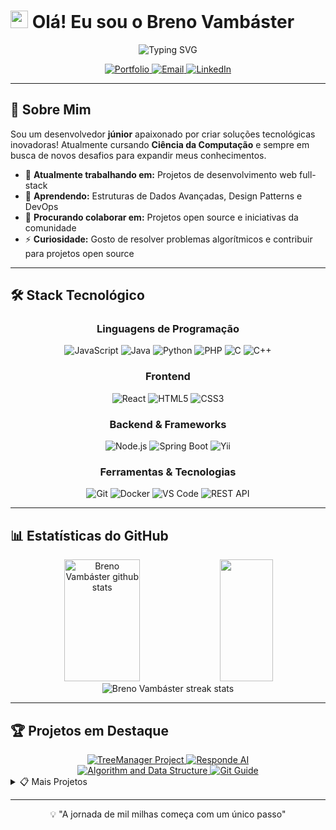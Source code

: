 # <img src="https://media.giphy.com/media/hvRJCLFzcasrR4ia7z/giphy.gif" width="28"> Olá! Eu sou o Breno Vambáster 

<div align="center">
  <img src="https://readme-typing-svg.herokuapp.com?font=Fira+Code&pause=1000&color=2196F3&center=true&vCenter=true&width=435&lines=Desenvolvedor+Full+Stack;Estudante+de+Ci%C3%AAncia+da+Computa%C3%A7%C3%A3o;Apaixonado+por+Tecnologia;Sempre+aprendendo+algo+novo!" alt="Typing SVG" />
</div>

<p align="center">
  <a href="https://brenovambaster.github.io/brenovambaster">
    <img src="https://img.shields.io/badge/🌐_Portfolio-Visit_My_Website-blue?style=for-the-badge" alt="Portfolio"/>
  </a>
  <a href="mailto:brenovambaster5@gmail.com">
    <img src="https://img.shields.io/badge/📧_Email-Contact_Me-red?style=for-the-badge" alt="Email"/>
  </a>
  <a href="https://linkedin.com/in/brenovambaster">
    <img src="https://img.shields.io/badge/LinkedIn-Connect-blue?style=for-the-badge&logo=linkedin" alt="LinkedIn"/>
  </a>
</p>

---

## 🚀 Sobre Mim

Sou um desenvolvedor **júnior** apaixonado por criar soluções tecnológicas inovadoras! Atualmente cursando **Ciência da Computação** e sempre em busca de novos desafios para expandir meus conhecimentos.

- 🔭 **Atualmente trabalhando em:** Projetos de desenvolvimento web full-stack
- 🌱 **Aprendendo:** Estruturas de Dados Avançadas, Design Patterns e DevOps
- 👯 **Procurando colaborar em:** Projetos open source e iniciativas da comunidade
- ⚡ **Curiosidade:** Gosto de resolver problemas algorítmicos e contribuir para projetos open source

---

## 🛠️ Stack Tecnológico

<div align="center">

### Linguagens de Programação
![JavaScript](https://img.shields.io/badge/JavaScript-F7DF1E?style=for-the-badge&logo=javascript&logoColor=black)
![Java](https://img.shields.io/badge/Java-ED8B00?style=for-the-badge&logo=java&logoColor=white)
![Python](https://img.shields.io/badge/Python-3776AB?style=for-the-badge&logo=python&logoColor=white)
![PHP](https://img.shields.io/badge/PHP-777BB4?style=for-the-badge&logo=php&logoColor=white)
![C](https://img.shields.io/badge/C-00599C?style=for-the-badge&logo=c&logoColor=white)
![C++](https://img.shields.io/badge/C++-00599C?style=for-the-badge&logo=c%2B%2B&logoColor=white)

### Frontend
![React](https://img.shields.io/badge/React-20232A?style=for-the-badge&logo=react&logoColor=61DAFB)
![HTML5](https://img.shields.io/badge/HTML5-E34F26?style=for-the-badge&logo=html5&logoColor=white)
![CSS3](https://img.shields.io/badge/CSS3-1572B6?style=for-the-badge&logo=css3&logoColor=white)

### Backend & Frameworks
![Node.js](https://img.shields.io/badge/Node.js-43853D?style=for-the-badge&logo=node.js&logoColor=white)
![Spring Boot](https://img.shields.io/badge/Spring_Boot-6DB33F?style=for-the-badge&logo=spring-boot&logoColor=white)
![Yii](https://img.shields.io/badge/Yii-0073AA?style=for-the-badge&logo=yii&logoColor=white)

### Ferramentas & Tecnologias
![Git](https://img.shields.io/badge/Git-F05032?style=for-the-badge&logo=git&logoColor=white)
![Docker](https://img.shields.io/badge/Docker-2496ED?style=for-the-badge&logo=docker&logoColor=white)
![VS Code](https://img.shields.io/badge/VS_Code-007ACC?style=for-the-badge&logo=visual-studio-code&logoColor=white)
![REST API](https://img.shields.io/badge/REST_API-02569B?style=for-the-badge&logo=rest&logoColor=white)

</div>

---

## 📊 Estatísticas do GitHub

<div align="center">
  <img width="49%" height="195px" src="https://github-readme-stats.vercel.app/api?username=brenovambaster&show_icons=true&count_private=true&hide_border=true&title_color=2196F3&icon_color=2196F3&text_color=c9d1d9&bg_color=0d1117" alt="Breno Vambáster github stats" /> 
  
  <img width="41%" height="195px" src="https://github-readme-stats.vercel.app/api/top-langs/?username=brenovambaster&layout=compact&hide_border=true&title_color=2196F3&text_color=c9d1d9&bg_color=0d1117" />
</div>

<div align="center">
  <img src="https://github-readme-streak-stats.herokuapp.com/?user=brenovambaster&theme=dark&hide_border=true&stroke=0000&background=0d1117&ring=2196F3&fire=2196F3&currStreakLabel=2196F3" alt="Breno Vambáster streak stats"/>
</div>

---

## 🏆 Projetos em Destaque

<div align="center">
  <a href="https://github.com/brenovambaster/Projeto-TreeManager">
    <img src="https://github-readme-stats.vercel.app/api/pin/?username=brenovambaster&repo=Projeto-TreeManager&theme=dark&hide_border=true&title_color=2196F3&text_color=c9d1d9&bg_color=0d1117" alt="TreeManager Project">
  </a>
  <a href="https://github.com/brenovambaster/responde-ai">
    <img src="https://github-readme-stats.vercel.app/api/pin/?username=brenovambaster&repo=responde-ai&theme=dark&hide_border=true&title_color=2196F3&text_color=c9d1d9&bg_color=0d1117" alt="Responde AI">
  </a>
</div>

<div align="center">
  <a href="https://github.com/brenovambaster/algorithm-and-data-structure">
    <img src="https://github-readme-stats.vercel.app/api/pin/?username=brenovambaster&repo=algorithm-and-data-structure&theme=dark&hide_border=true&title_color=2196F3&text_color=c9d1d9&bg_color=0d1117" alt="Algorithm and Data Structure">
  </a>
  <a href="https://github.com/brenovambaster/guia-git">
    <img src="https://github-readme-stats.vercel.app/api/pin/?username=brenovambaster&repo=guia-git&theme=dark&hide_border=true&title_color=2196F3&text_color=c9d1d9&bg_color=0d1117" alt="Git Guide">
  </a>
</div>

<details>
<summary>📋 Mais Projetos</summary>

<div align="center">
  <a href="https://github.com/brenovambaster/Imantel">
    <img src="https://github-readme-stats.vercel.app/api/pin/?username=brenovambaster&repo=Imantel&theme=dark&hide_border=true&title_color=2196F3&text_color=c9d1d9&bg_color=0d1117" alt="Imantel">
  </a>
  <a href="https://github.com/brenovambaster/Solutions">
    <img src="https://github-readme-stats.vercel.app/api/pin/?username=brenovambaster&repo=Solutions&theme=dark&hide_border=true&title_color=2196F3&text_color=c9d1d9&bg_color=0d1117" alt="Solutions">
  </a>
  <a href="https://github.com/brenovambaster/whatsApp-last-seen">
    <img src="https://github-readme-stats.vercel.app/api/pin/?username=brenovambaster&repo=whatsApp-last-seen&theme=dark&hide_border=true&title_color=2196F3&text_color=c9d1d9&bg_color=0d1117" alt="WhatsApp Last Seen">
  </a>
</div>

</details>

---



<div align="center">
  
  💡 "A jornada de mil milhas começa com um único passo" 
  
</div>
